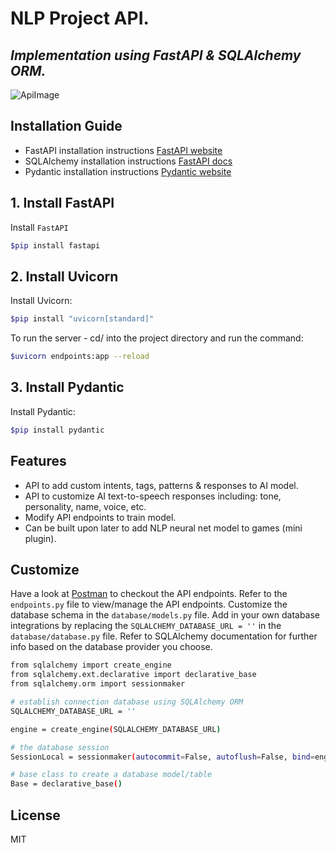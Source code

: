 # NLP Project API.
## _Implementation using FastAPI & SQLAlchemy ORM._

![ApiImage](https://appmaster.io/api/_files/PqV7MuNwv89GrZvBd4LNNK/download/)

## Installation Guide
- FastAPI installation instructions [FastAPI website](https://fastapi.tiangolo.com/)
- SQLAlchemy installation instructions [FastAPI docs](https://fastapi.tiangolo.com/tutorial/sql-databases/)
- Pydantic installation instructions [Pydantic website](https://docs.pydantic.dev/install/)

## 1. Install FastAPI

Install `FastAPI`
```sh
$pip install fastapi
```
## 2. Install Uvicorn

Install Uvicorn:
```sh
$pip install "uvicorn[standard]"
```

To run the server - cd/ into the project directory and run the command:
```sh
$uvicorn endpoints:app --reload
```
## 3. Install Pydantic
Install Pydantic:
```sh
$pip install pydantic
```

## Features

- API to add custom intents, tags, patterns & responses to AI model.
- API to customize AI text-to-speech responses including: tone, personality, name, voice, etc.
- Modify API endpoints to train model.
- Can be built upon later to add NLP neural net model to games (mini plugin).


## Customize
Have a look at [Postman](https://www.postman.com/) to checkout the API endpoints. Refer to the `endpoints.py` file to view/manage the API endpoints.
Customize the database schema in the `database/models.py` file. Add in your own database integrations by replacing the `SQLALCHEMY_DATABASE_URL = ''` in the `database/database.py` file. Refer to SQLAlchemy documentation for further info based on the database provider you choose.

```sh
from sqlalchemy import create_engine
from sqlalchemy.ext.declarative import declarative_base
from sqlalchemy.orm import sessionmaker

# establish connection database using SQLAlchemy ORM
SQLALCHEMY_DATABASE_URL = ''

engine = create_engine(SQLALCHEMY_DATABASE_URL)

# the database session
SessionLocal = sessionmaker(autocommit=False, autoflush=False, bind=engine)

# base class to create a database model/table
Base = declarative_base()
```

## License

MIT
